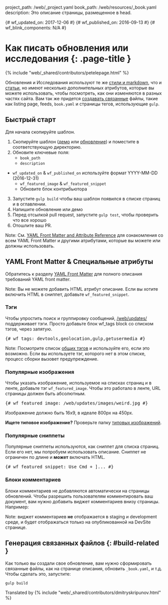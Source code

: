 project_path: /web/_project.yaml
book_path: /web/resources/_book.yaml
description: Это описание страницы, размещенное в head.

{# wf_updated_on: 2017-12-06 #}
{# wf_published_on: 2016-09-13 #}
{# wf_blink_components: N/A #}

# Как писать обновления или исследования {: .page-title }

{% include "web/_shared/contributors/petelepage.html" %}

Обновления и Исследования используют те же [стили и markdown](markdown-syntax),
что и [статьи](writing-an-article), но имеют несколько дополнительных атрибутов,
которые вы можете использовать, чтобы посмотреть, как они изменяются в разных
частях сайта. Вам так же придется [создавать связанные](#build-related) файлы,
такие как listing page, feeds, `book.yaml` и страницы тегов, использующие
`gulp`.

## Быстрый старт

Для начала скопируйте шаблон.

1. Скопируйте шаблон
([демо](https://github.com/google/WebFundamentals/blob/main/src/templates/showcase/_template.md)
или
[обновление](https://github.com/google/WebFundamentals/blob/main/src/templates/updates/_template.md))
и поместите в соответствующую директорию.
2. Обновите ключевые поля:
    - `book_path`
    - `description`
- `wf_updated_on` & `wf_published_on` используйте формат YYYY-MM-DD
(2016-12-31)
    - `wf_featured_image` & `wf_featured_snippet`
    - Обновите блок контрибьютора
3. Запустите `gulp build` чтобы ваш шаблон появился в списке страниц и в
оглавлении.
4. Напишите обновление или демо
5. Перед отсылкой pull request, запустите `gulp test`, чтобы проверить что все
хорошо
6. Отошлите ваш PR.

Note: См. [YAML Front Matter and Attribute
Reference](/web/resources/yaml-and-attr-reference)
для ознакомления со всем YAML Front Matter и другими атрибутами, которые вы
можете или должны использовать.

## YAML Front Matter & Специальные атрибуты

Обратитесь к разделу [YAML Front Matter](writing-an-article#yaml_front_matter)
для полного описания требований YAML front matter.

Note: Вы не можете добавить HTML атрибут описание. Если вы хотите включить HTML
в сниппет, добавьте `wf_featured_snippet`.

### Тэги

Чтобы упростить поиск и группировку сообщений, [/web/updates/](/web/updates/)
поддерживает тэги. Просто добавьте блок wf_tags block со списком тэгов, через
запятую.

<pre class="prettyprint">
&#123;# wf_tags: devtools,geolocation,gulp,getusermedia #}
</pre>

Note: Посмотрите список [общих
тэгов](https://github.com/google/WebFundamentals/blob/main/src/data/commonTags.json)
и используйте его, если это возможно. Если вы используете тэг, которого нет в
этом списке, процесс сборки вызовет предупреждение.

### Популярные изображения

Чтобы указать изображение, используемое на списках страниц и в ленте, добавьте
тэг `wf_featured_image`. Чтобы это работало в ленте, URL страницы должен быть
абсолютным.

<pre class="prettyprint">
&#123;# wf_featured_image: /web/updates/images/weird.jpg #}
</pre>

Изображение должно быть 16x9, в идеале 800px на 450px.

**Ищете типовое изображение?** Проверьте папку [типовых
изображений](https://github.com/google/WebFundamentals/tree/main/src/content/en/updates/images/generic).

### Популярные сниппеты

Популярные сниппеты используются, как сниппет для списка страниц. Если его нет,
мы попробуем использовать описание. Сниппет не ограничен по длине и **может**
включать HTML.

<pre class="prettyprint">
&#123;# wf_featured_snippet: Use <kbd class='kbd'>Cmd + ]</kbd>... #}
</pre>

### Блоки комментариев

Блоки комментариев не добавляются автоматически на страницы обновлений. Чтобы
разрешить пользователям комментировать ваш документ, вам нужно добавить виджет
комментариев внизу страницы. Например:

Note: виджет комментариев **не** отображается в staging и development среде, и
будет отображаться только на опубликованной на DevSite странице.

## Генерация связанных файлов {: #build-related }

Как только вы создали свое обновление, вам нужно сформировать связанные файлы,
как на странице описания, обновить `_book.yaml`, и т.д. Чтобы сделать это,
запустите:

```
gulp build

```



Translated by
{% include "web/_shared/contributors/dmitryskripunov.html" %}
